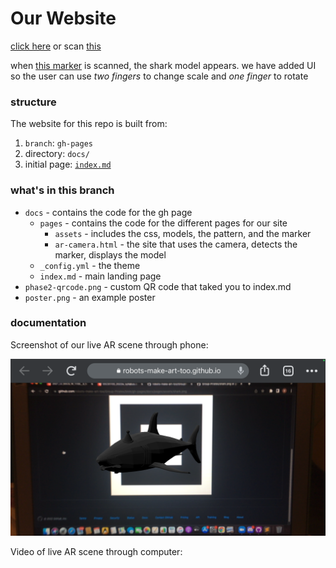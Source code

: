 # Our Website
[click here](https://robots-make-art-too.github.io/Group-Pirates/) or scan [this](https://github.com/robots-make-art-too/Group-Pirates/blob/gh-pages/phase2-qrcode.png)

when [this marker](https://github.com/robots-make-art-too/Group-Pirates/blob/gh-pages/docs/pages/assets/shark.png) is scanned, the shark model appears. we have added UI so the user can use *two fingers* to change scale and *one finger* to rotate

### structure

The website for this repo is built from:
1. `branch`: `gh-pages`
2. directory: `docs/`
3. initial page: [`index.md`](docs/index.md)


### what's in this branch
* `docs` - contains the code for the gh page
   * `pages` - contains the code for the different pages for our site
     * `assets` - includes the css, models, the pattern, and the marker
     * `ar-camera.html` - the site that uses the camera, detects the marker, displays the model
   * `_config.yml` - the theme
   * `index.md` - main landing page
* `phase2-qrcode.png` - custom QR code that taked you to index.md
* `poster.png` - an example poster 

### documentation

Screenshot of our live AR scene through phone:

![image](screenshot.PNG)

Video of live AR scene through computer:

